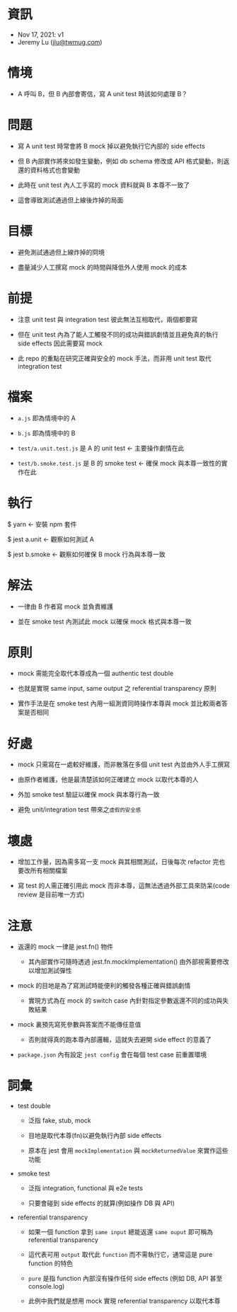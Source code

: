 
# 資訊

  - Nov 17, 2021: v1
  - Jeremy Lu (jlu@twmug.com)

# 情境

  - A 呼叫 B，但 B 內部會寄信，寫 A unit test 時該如何處理 B？

# 問題

  - 寫 A unit test 時常會將 B mock 掉以避免執行它內部的 side effects

  - 但 B 內部實作將來如發生變動，例如 db schema 修改或 API 格式變動，則返還的資料格式也會變動

  - 此時在 unit test 內人工手寫的 mock 資料就與 B 本尊不一致了

  - 這會導致測試通過但上線後炸掉的局面

# 目標

  - 避免測試通過但上線炸掉的冏境

  - 盡量減少人工撰寫 mock 的時間與降低外人使用 mock 的成本

# 前提

  - 注意 unit test 與 integration test 彼此無法互相取代，兩個都要寫

  - 但在 unit test 內為了能人工觸發不同的成功與錯誤劇情並且避免真的執行 side effects 因此需要寫 mock

  - 此 repo 的重點在研究正確與安全的 mock 手法，而非用 unit test 取代 integration test

# 檔案

  - `a.js` 即為情境中的 A

  - `b.js` 即為情境中的 B

  - `test/a.unit.test.js` 是 A 的 unit test ← 主要操作劇情在此

  - `test/b.smoke.test.js` 是 B 的 smoke test ← 確保 mock 與本尊一致性的實作在此

# 執行

  $ yarn          ← 安裝 npm 套件

  $ jest a.unit   ← 觀察如何測試 A

  $ jest b.smoke  ← 觀察如何確保 B mock 行為與本尊一致

# 解法

  - 一律由 B 作者寫 mock 並負責維護

  - 並在 smoke test 內測試此 mock 以確保 mock 格式與本尊一致

# 原則

  - mock 需能完全取代本尊成為一個 authentic test double

  - 也就是實現 same input, same output 之 referential transparency 原則

  - 實作手法是在 smoke test 內用一組測資同時操作本尊與 mock 並比較兩者答案是否相同

# 好處

  - mock 只需寫在一處較好維護，而非散落在多個 unit test 內並由外人手工撰寫

  - 由原作者維護，他是最清楚該如何正確建立 mock 以取代本尊的人

  - 外加 smoke test 驗証以確保 mock 與本尊行為一致

  - 避免 unit/integration test 帶來之`虛假的安全感`

# 壞處

  - 增加工作量，因為需多寫一支 mock 與其相關測試，日後每次 refactor 完也要改所有相關檔案

  - 寫 test 的人需正確引用此 mock 而非本尊，這無法透過外部工具來防呆(code review 是目前唯一方式)

# 注意

  - 返還的 mock 一律是 jest.fn() 物件

    - 其內部實作可隨時透過 jest.fn.mockImplementation() 由外部視需要修改以增加測試彈性

  - mock 的目地是為了寫測試時能便利的觸發各種正確與錯誤劇情

    - 實現方式為在 mock 的 switch case 內針對指定參數返還不同的成功與失敗結果

  - mock 裏預先寫死參數與答案而不能傳任意值

    - 否則就得真的跑本尊內部邏輯，這就失去避開 side effect 的意義了

  - `package.json` 內有設定 `jest config` 會在每個 test case 前重置環境

# 詞彙

  - test double

    - 泛指 fake, stub, mock

    - 目地是取代本尊(fn)以避免執行內部 side effects

    - 原本在 jest 會用 `mockImplementation` 與 `mockReturnedValue` 來實作這些功能

  - smoke test

    - 泛指 integration, functional 與 e2e tests

    - 只要會碰到 side effects 的就算(例如操作 DB 與 API)

  - referential transparency

    - 如果一個 function 拿到 `same input` 總能返還 `same ouput` 即可稱為 referential transparency

    - 這代表可用 `output` 取代此 `function` 而不需執行它，通常這是 pure function 的特色

    - `pure` 是指 function 內部沒有操作任何 side effects (例如 DB, API 甚至 console.log)

    - 此例中我們就是想用 mock 實現 referential transparency 以取代本尊
